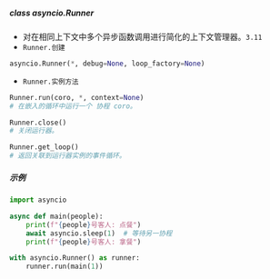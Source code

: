 ##### class asyncio.Runner
- 对在相同上下文中多个异步函数调用进行简化的上下文管理器。`3.11`
- `Runner.创建`
```python
asyncio.Runner(*, debug=None, loop_factory=None)
```
- `Runner.实例方法`
```python
Runner.run(coro, *, context=None)
# 在嵌入的循环中运行一个 协程 coro。

Runner.close()
# 关闭运行器。

Runner.get_loop()
# 返回关联到运行器实例的事件循环。
```
##### 示例
```python
import asyncio

async def main(people):  
    print(f"{people}号客人: 点餐")  
    await asyncio.sleep(1)  # 等待另一协程  
    print(f"{people}号客人: 拿餐")

with asyncio.Runner() as runner:
	runner.run(main(1))
```